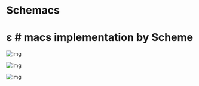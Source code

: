 # Schemacs
# ε # macs implementation by Scheme

![img](https://github.com/guenchi/Emacs/blob/master/img/0.png)

![img](https://github.com/guenchi/Emacs/blob/master/img/1.png)

![img](https://github.com/guenchi/Emacs/blob/master/img/2.png)



